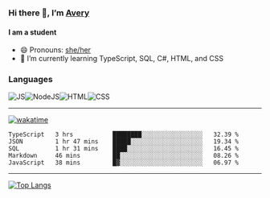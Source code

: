 ### Hi there 👋, I’m [Avery][pronounspage]

#### I am a student

- 😄 Pronouns: [she/her][pronouns]
- 🌱 I’m currently learning TypeScript, SQL, C#, HTML, and CSS

### Languages

![JS][javascript]![NodeJS][nodejs]![HTML][html]![CSS][css]

---

[![wakatime](https://wakatime.com/badge/user/dd61c1c6-66ac-402b-826f-ec5b3c62aea3.svg)](https://wakatime.com/@dd61c1c6-66ac-402b-826f-ec5b3c62aea3)

<!--START_SECTION:waka-->
```text
TypeScript   3 hrs           ████████░░░░░░░░░░░░░░░░░   32.39 % 
JSON         1 hr 47 mins    █████░░░░░░░░░░░░░░░░░░░░   19.34 % 
SQL          1 hr 31 mins    ████░░░░░░░░░░░░░░░░░░░░░   16.45 % 
Markdown     46 mins         ██░░░░░░░░░░░░░░░░░░░░░░░   08.26 % 
JavaScript   38 mins         █▓░░░░░░░░░░░░░░░░░░░░░░░   06.97 % 
```
<!--END_SECTION:waka-->

---

[![Top Langs](https://github-readme-stats.vercel.app/api/top-langs/?username=Averyyyyyyyy&layout=compact)](https://github.com/anuraghazra/github-readme-stats)

[pronouns]: https://en.pronouns.page/she/her
[pronounspage]: https://pronouns.page/@catgirlava
[javascript]: https://camo.githubusercontent.com/cf1a0ef083a2372d7f66b4691d5d25bfd8c098f42871e8da90edb1f32ed187c4/68747470733a2f2f696d672e736869656c64732e696f2f62616467652f2d4a6176615363726970742d626c61636b3f7374796c653d666c61742d737175617265266c6f676f3d6a617661736372697074
[nodejs]: https://camo.githubusercontent.com/cec92673ea713fa89ba2ae2033daf5851f6f39393ff5b93231aa707d424638d9/68747470733a2f2f696d672e736869656c64732e696f2f62616467652f2d4e6f64656a732d626c61636b3f7374796c653d666c61742d737175617265266c6f676f3d4e6f64652e6a73
[css]: https://camo.githubusercontent.com/2435c2a64789b8a71c701a1a593b4a6e6869789bfb0626e515dc2a6b6dffa6c5/68747470733a2f2f696d672e736869656c64732e696f2f62616467652f2d435353332d3135373242363f7374796c653d666c61742d737175617265266c6f676f3d63737333
[html]: https://camo.githubusercontent.com/0c3a16a22ae058cfe38a06dc9ea16404cf006409262f547c9ccfa3ec8b30f71e/68747470733a2f2f696d672e736869656c64732e696f2f62616467652f2d48544d4c352d4533344632363f7374796c653d666c61742d737175617265266c6f676f3d68746d6c35266c6f676f436f6c6f723d7768697465
